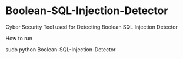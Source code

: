 # Boolean-SQL-Injection-Detector
Cyber Security Tool used for Detecting Boolean SQL Injection Detector

How to run

sudo python Boolean-SQL-Injection-Detector
